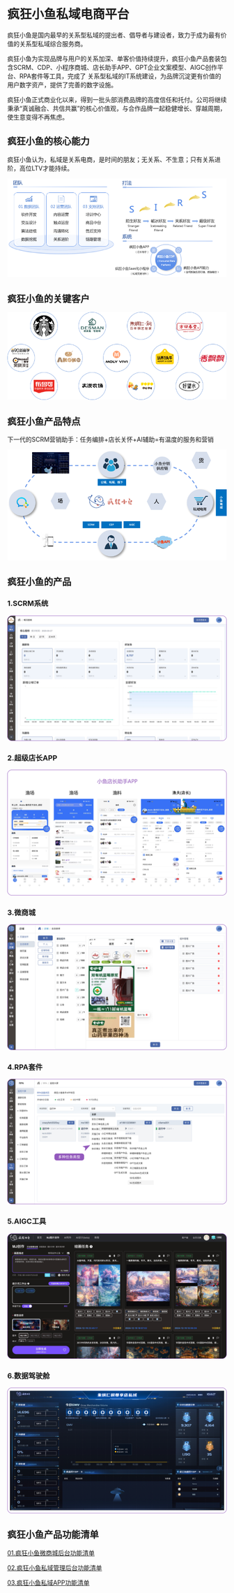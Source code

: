 # 疯狂小鱼私域电商平台

疯狂小鱼是国内最早的关系型私域的提出者、倡导者与建设者，致力于成为最有价值的关系型私域综合服务商。

疯狂小鱼为实现品牌与用户的关系加深、单客价值持续提升，疯狂小鱼产品套装包含SCRM、CDP、小程序商城、店长助手APP、GPT企业文案模型、AIGC创作平台、RPA套件等工具，完成了
关系型私域的IT系统建设，为品牌沉淀更有价值的用户数字资产，提供了完善的数字设施。

疯狂小鱼正式商业化以来，得到一批头部消费品牌的高度信任和托付。公司将继续秉承“真诚融合、共信共赢”的核心价值观，与合作品牌一起稳健增长、穿越周期，使生意变得不再焦虑。

## 疯狂小鱼的核心能力

疯狂小鱼认为，私域是关系电商，是时间的朋友；无关系、不生意；只有关系进阶，高位LTV才能持续。

![img.png](assets/base/core.png)

## 疯狂小鱼的关键客户

![img.png](assets/base/brands.png)


## 疯狂小鱼产品特点

下一代的SCRM营销助手：任务编排+店长关怀+AI辅助=有温度的服务和营销

![img.png](assets/base/feature.png)


## 疯狂小鱼的产品

### 1.SCRM系统

![scrm.png](assets/base/scrm.png)


### 2.超级店长APP

![app.png](assets/base/app.png)

### 3.微商城

![marketing.png](assets/base/marketing.png)

### 4.RPA套件

![rpa.png](assets/base/rpa.png)

### 5.AIGC工具

![aigc.png](assets/base/aigc.png)

### 6.数据驾驶舱

![insight.png](assets/base/insight.png)


## 疯狂小鱼产品功能清单

[01.疯狂小鱼微商城后台功能清单](01.%E7%96%AF%E7%8B%82%E5%B0%8F%E9%B1%BC%E5%BE%AE%E5%95%86%E5%9F%8E%E5%90%8E%E5%8F%B0%E5%8A%9F%E8%83%BD%E6%B8%85%E5%8D%95.md)

[02.疯狂小鱼私域管理后台功能清单](02.%E7%96%AF%E7%8B%82%E5%B0%8F%E9%B1%BC%E7%A7%81%E5%9F%9F%E7%AE%A1%E7%90%86%E5%90%8E%E5%8F%B0%E5%8A%9F%E8%83%BD%E6%B8%85%E5%8D%95.md)

[03.疯狂小鱼私域APP功能清单](03.%E7%96%AF%E7%8B%82%E5%B0%8F%E9%B1%BC%E7%A7%81%E5%9F%9FAPP%E5%8A%9F%E8%83%BD%E6%B8%85%E5%8D%95.md)



